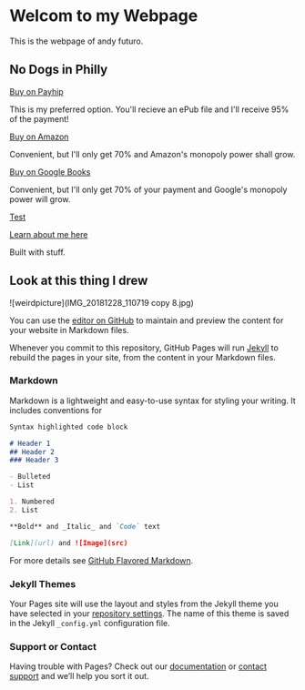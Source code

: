 # Welcom to my Webpage

This is the webpage of andy futuro. 

## No Dogs in Philly

[Buy on Payhip](https://payhip.com/b/Tf2b)

This is my preferred option. You'll recieve an ePub file and I'll receive 95% of the payment!

[Buy on Amazon](www.amazon.com)

Convenient, but I'll only get 70% and Amazon's monopoly power shall grow.

[Buy on Google Books](www.google.com)

Convenient, but I'll only get 70% of your payment and Google's monopoly power will grow.

[Test](test.md)

[Learn about me here](afWebAbout.md)

Built with stuff. 

## Look at this thing I drew

![weirdpicture](IMG_20181228_110719 copy 8.jpg)

You can use the [editor on GitHub](https://github.com/andyfuturo/afweb/edit/master/README.md) to maintain and preview the content for your website in Markdown files.

Whenever you commit to this repository, GitHub Pages will run [Jekyll](https://jekyllrb.com/) to rebuild the pages in your site, from the content in your Markdown files.

### Markdown

Markdown is a lightweight and easy-to-use syntax for styling your writing. It includes conventions for

```markdown
Syntax highlighted code block

# Header 1
## Header 2
### Header 3

- Bulleted
- List

1. Numbered
2. List

**Bold** and _Italic_ and `Code` text

[Link](url) and ![Image](src)
```

For more details see [GitHub Flavored Markdown](https://guides.github.com/features/mastering-markdown/).

### Jekyll Themes

Your Pages site will use the layout and styles from the Jekyll theme you have selected in your [repository settings](https://github.com/andyfuturo/afweb/settings). The name of this theme is saved in the Jekyll `_config.yml` configuration file.

### Support or Contact

Having trouble with Pages? Check out our [documentation](https://help.github.com/categories/github-pages-basics/) or [contact support](https://github.com/contact) and we’ll help you sort it out.
